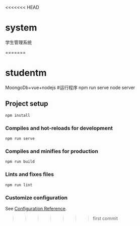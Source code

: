 <<<<<<< HEAD
# system
学生管理系统

=======
# studentm
MoongoDb+vue+nodejs
#运行程序
npm run serve
node server
## Project setup
```
npm install
```

### Compiles and hot-reloads for development
```
npm run serve
```

### Compiles and minifies for production
```
npm run build
```

### Lints and fixes files
```
npm run lint
```

### Customize configuration
See [Configuration Reference](https://cli.vuejs.org/config/).
>>>>>>> first commit
